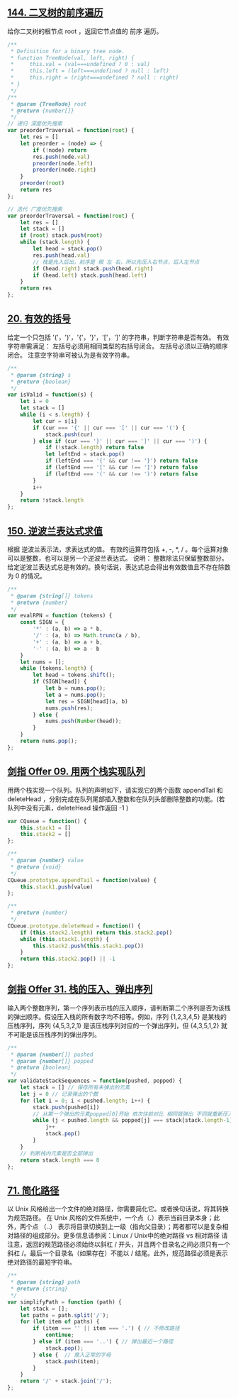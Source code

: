 ## [144. 二叉树的前序遍历](https://leetcode-cn.com/problems/binary-tree-preorder-traversal/)
给你二叉树的根节点 root ，返回它节点值的 前序 遍历。

```js
/**
 * Definition for a binary tree node.
 * function TreeNode(val, left, right) {
 *     this.val = (val===undefined ? 0 : val)
 *     this.left = (left===undefined ? null : left)
 *     this.right = (right===undefined ? null : right)
 * }
 */
/**
 * @param {TreeNode} root
 * @return {number[]}
 */
// 递归 深度优先搜索
var preorderTraversal = function(root) {
    let res = []
    let preorder = (node) => {
        if (!node) return
        res.push(node.val)
        preorder(node.left)
        preorder(node.right)
    }
    preorder(root)
    return res
};

// 迭代 广度优先搜索
var preorderTraversal = function(root) {
    let res = []
    let stack = []
    if (root) stack.push(root)
    while (stack.length) {
        let head = stack.pop()
        res.push(head.val)
        // 栈是先入后出，前序是 根 左 右，所以先压入右节点，后入左节点
        if (head.right) stack.push(head.right)
        if (head.left) stack.push(head.left)
    }
    return res
};
```

## [20. 有效的括号](https://leetcode-cn.com/problems/valid-parentheses/)
给定一个只包括 '('，')'，'{'，'}'，'['，']' 的字符串，判断字符串是否有效。
有效字符串需满足：
左括号必须用相同类型的右括号闭合。
左括号必须以正确的顺序闭合。
注意空字符串可被认为是有效字符串。

```js
/**
 * @param {string} s
 * @return {boolean}
 */
var isValid = function(s) {
    let i = 0
    let stack = []
    while (i < s.length) {
        let cur = s[i]
        if (cur === '{' || cur === '[' || cur === '(') {
            stack.push(cur)
        } else if (cur === '}' || cur === ']' || cur === ')') {
            if (!stack.length) return false
            let leftEnd = stack.pop()
            if (leftEnd === '{' && cur !== '}') return false
            if (leftEnd === '[' && cur !== ']') return false
            if (leftEnd === '(' && cur !== ')') return false
        }
        i++
    }
    return !stack.length
};
```
## [150. 逆波兰表达式求值](https://leetcode-cn.com/problems/evaluate-reverse-polish-notation/)
根据 逆波兰表示法，求表达式的值。
有效的运算符包括 +, -, *, / 。每个运算对象可以是整数，也可以是另一个逆波兰表达式。
说明：
整数除法只保留整数部分。
给定逆波兰表达式总是有效的。换句话说，表达式总会得出有效数值且不存在除数为 0 的情况。

```js
/**
 * @param {string[]} tokens
 * @return {number}
 */
var evalRPN = function (tokens) {
    const SIGN = {
        '*' : (a, b) => a * b,
        '/' : (a, b) => Math.trunc(a / b),
        '+' : (a, b) => a + b,
        '-' : (a, b) => a - b
    }
    let nums = [];
    while (tokens.length) {
        let head = tokens.shift();
        if (SIGN[head]) {
            let b = nums.pop();
            let a = nums.pop();
            let res = SIGN[head](a, b)
            nums.push(res);
        } else {
            nums.push(Number(head));
        }
    }
    return nums.pop();
};
```

## [剑指 Offer 09. 用两个栈实现队列](https://leetcode-cn.com/problems/yong-liang-ge-zhan-shi-xian-dui-lie-lcof/)
用两个栈实现一个队列。队列的声明如下，请实现它的两个函数 appendTail 和 deleteHead ，分别完成在队列尾部插入整数和在队列头部删除整数的功能。(若队列中没有元素，deleteHead 操作返回 -1 )

```js
var CQueue = function() {
    this.stack1 = []
    this.stack2 = []
};

/** 
 * @param {number} value
 * @return {void}
 */
CQueue.prototype.appendTail = function(value) {
    this.stack1.push(value)
};

/**
 * @return {number}
 */
CQueue.prototype.deleteHead = function() {
    if (this.stack2.length) return this.stack2.pop()
    while (this.stack1.length) {
        this.stack2.push(this.stack1.pop())
    }
    return this.stack2.pop() || -1
};
```

## [剑指 Offer 31. 栈的压入、弹出序列](https://leetcode-cn.com/problems/zhan-de-ya-ru-dan-chu-xu-lie-lcof/)
输入两个整数序列，第一个序列表示栈的压入顺序，请判断第二个序列是否为该栈的弹出顺序。假设压入栈的所有数字均不相等。例如，序列 {1,2,3,4,5} 是某栈的压栈序列，序列 {4,5,3,2,1} 是该压栈序列对应的一个弹出序列，但 {4,3,5,1,2} 就不可能是该压栈序列的弹出序列。

```js
/**
 * @param {number[]} pushed
 * @param {number[]} popped
 * @return {boolean}
 */
var validateStackSequences = function(pushed, popped) {
    let stack = [] // 保存所有未弹出的元素
    let j = 0 // 记录弹出的个数
    for (let i = 0; i < pushed.length; i++) {
        stack.push(pushed[i])
        // 从第一个弹出的元素popped[0]开始 依次往前对比 相同就弹出 不同就重新压入 直到所有元素全部压入
        while (j < pushed.length && popped[j] === stack[stack.length-1]) {
            j++
            stack.pop()
        }
    }
    // 判断栈内元素是否全部弹出
    return stack.length === 0
};
```

## [71. 简化路径](https://leetcode-cn.com/problems/simplify-path/)
以 Unix 风格给出一个文件的绝对路径，你需要简化它。或者换句话说，将其转换为规范路径。
在 Unix 风格的文件系统中，一个点（.）表示当前目录本身；此外，两个点 （..） 表示将目录切换到上一级（指向父目录）；两者都可以是复杂相对路径的组成部分。更多信息请参阅：Linux / Unix中的绝对路径 vs 相对路径
请注意，返回的规范路径必须始终以斜杠 / 开头，并且两个目录名之间必须只有一个斜杠 /。最后一个目录名（如果存在）不能以 / 结尾。此外，规范路径必须是表示绝对路径的最短字符串。

```js
/**
 * @param {string} path
 * @return {string}
 */
var simplifyPath = function (path) {
    let stack = [];
    let paths = path.split('/');
    for (let item of paths) {
        if (item === '' || item === '.') { // 不修改路径
            continue;
        } else if (item === '..') { // 弹出最近一个路径
            stack.pop();
        } else {  // 推入正常的字母
            stack.push(item);
        }
    }
    return '/' + stack.join('/');
};
```